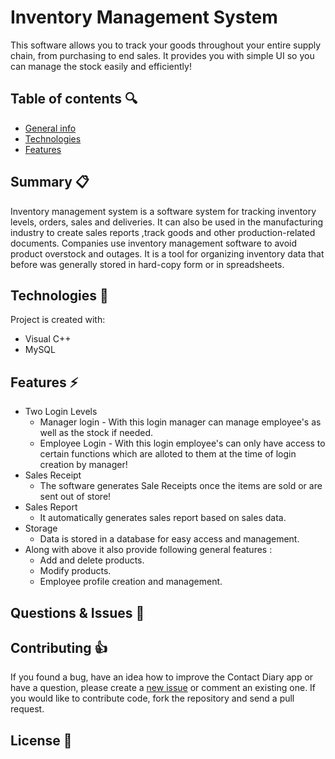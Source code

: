 # Inventory Management System

This software allows you to track your goods throughout your entire supply chain, from purchasing to end sales. 
It provides you with simple UI so you can manage the stock easily and efficiently!

## Table of contents :mag:
* [General info](#summary-clipboard)
* [Technologies](#technologies-hammer)
* [Features](#features-zap)

## Summary :clipboard:

Inventory management system is a software system for tracking inventory levels, orders, sales and deliveries.
It can also be used in the manufacturing industry to create sales reports ,track goods and other production-related documents. 
Companies use inventory management software to avoid product overstock and outages.
It is a tool for organizing inventory data that before was generally stored in hard-copy form or in spreadsheets.


## Technologies :hammer:
Project is created with:
* Visual C++
* MySQL
	
## Features :zap:
* Two Login Levels
  * Manager login - With this login manager can manage employee's as well as the stock if needed.
  * Employee Login - With this login employee's can only have access to certain functions which are alloted to them at the time of login creation by manager!
* Sales Receipt
  * The software generates Sale Receipts once the items are sold or are sent out of store!
* Sales Report
  * It automatically generates sales report based on sales data.
* Storage
  * Data is stored in a database for easy access and management.
* Along with above it also provide following general features :
  * Add and delete products.
  * Modify products.
  * Employee profile creation and management.
  
## Questions & Issues :thinking:

## Contributing :+1:

If you found a bug, have an idea how to improve the Contact Diary app or have a question, please create a [new issue](https://github.com/omkarkajarekar/SMIABS/issues/new) or comment an existing one. If you would like to contribute code, fork the repository and send a pull request.

## License :page_facing_up:
